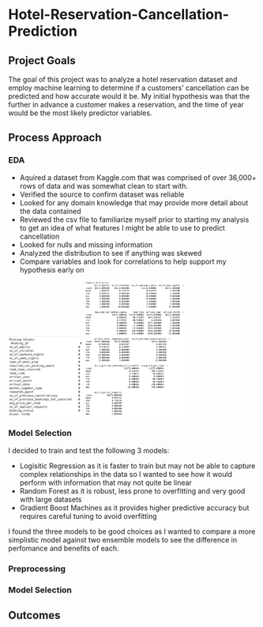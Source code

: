 # Hotel-Reservation-Cancellation-Prediction

## Project Goals
The goal of this project was to analyze a hotel reservation dataset and employ machine learning to determine if a customers’ cancellation can be predicted and how accurate would it be. My initial hypothesis was that the further in advance a customer makes a reservation, and the time of year would be the most likely predictor variables. 

## Process Approach
### EDA
 - Aquired a dataset from Kaggle.com that was comprised of over 36,000+ rows of data and was somewhat clean to start with.
 - Verified the source to confirm dataset was reliable
 - Looked for any domain knowledge that may provide more detail about the data contained
 - Reviewed the csv file to familiarize myself prior to starting my analysis to get an idea of what features I might be able to use to predict cancellation
 - Looked for nulls and missing information
 - Analyzed the distribution to see if anything was skewed
 - Compare variables and look for correlations to help support my hypothesis early on

<img src="Images/Missing Values Check.png" alt="Notebook" width=30%>    <img src="Images/Summary Statistics.png" alt="Notebook" width=40%>

### Model Selection
I decided to train and test the following 3 models:
- Logisitic Regression as it is faster to train but may not be able to capture complex relationships in the data so I wanted to see how it would perform with information that may not quite be linear
- Random Forest as it is robust, less prone to overfitting and very good with large datasets
- Gradient Boost Machines as it provides higher predictive accuracy but requires careful tuning to avoid overfitting

I found the three models to be good choices as I wanted to compare a more simplistic model against two ensemble models to see the difference in perfomance and benefits of each.

### Preprocessing

### Model Selection


## Outcomes




